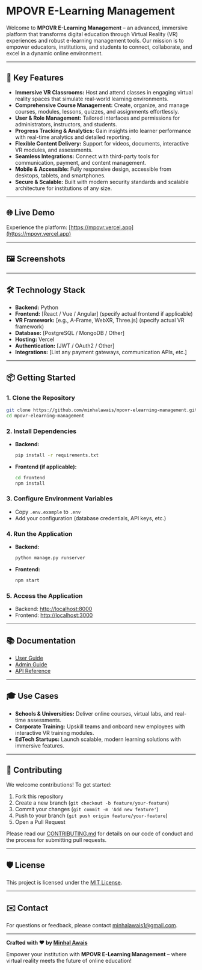 # MPOVR E-Learning Management

Welcome to **MPOVR E-Learning Management** – an advanced, immersive platform that transforms digital education through Virtual Reality (VR) experiences and robust e-learning management tools. Our mission is to empower educators, institutions, and students to connect, collaborate, and excel in a dynamic online environment.

---

## 🚀 Key Features

- **Immersive VR Classrooms:** Host and attend classes in engaging virtual reality spaces that simulate real-world learning environments.
- **Comprehensive Course Management:** Create, organize, and manage courses, modules, lessons, quizzes, and assignments effortlessly.
- **User & Role Management:** Tailored interfaces and permissions for administrators, instructors, and students.
- **Progress Tracking & Analytics:** Gain insights into learner performance with real-time analytics and detailed reporting.
- **Flexible Content Delivery:** Support for videos, documents, interactive VR modules, and assessments.
- **Seamless Integrations:** Connect with third-party tools for communication, payment, and content management.
- **Mobile & Accessible:** Fully responsive design, accessible from desktops, tablets, and smartphones.
- **Secure & Scalable:** Built with modern security standards and scalable architecture for institutions of any size.

---

## 🌐 Live Demo

Experience the platform: [https://mpovr.vercel.app](https://mpovr.vercel.app)

---

## 🖼️ Screenshots

<!-- Add screenshots for visual appeal -->
<!-- 
![Login Page](screenshots/login.png)
![VR Classroom](screenshots/vr_classroom.png)
![Dashboard](screenshots/dashboard.png)
-->

---

## 🛠️ Technology Stack

- **Backend:** Python
- **Frontend:** [React / Vue / Angular] (specify actual frontend if applicable)
- **VR Framework:** [e.g., A-Frame, WebXR, Three.js] (specify actual VR framework)
- **Database:** [PostgreSQL / MongoDB / Other]
- **Hosting:** Vercel
- **Authentication:** [JWT / OAuth2 / Other]
- **Integrations:** [List any payment gateways, communication APIs, etc.]

---

## 📦 Getting Started

### 1. Clone the Repository

```bash
git clone https://github.com/minhalawais/mpovr-elearning-management.git
cd mpovr-elearning-management
```

### 2. Install Dependencies

- **Backend:**
    ```bash
    pip install -r requirements.txt
    ```
- **Frontend (if applicable):**
    ```bash
    cd frontend
    npm install
    ```

### 3. Configure Environment Variables

- Copy `.env.example` to `.env`
- Add your configuration (database credentials, API keys, etc.)

### 4. Run the Application

- **Backend:**
    ```bash
    python manage.py runserver
    ```
- **Frontend:**
    ```bash
    npm start
    ```

### 5. Access the Application

- Backend: [http://localhost:8000](http://localhost:8000)
- Frontend: [http://localhost:3000](http://localhost:3000)

---

## 📚 Documentation

- [User Guide](docs/user-guide.md)
- [Admin Guide](docs/admin-guide.md)
- [API Reference](docs/api.md)

---

## 🎓 Use Cases

- **Schools & Universities:** Deliver online courses, virtual labs, and real-time assessments.
- **Corporate Training:** Upskill teams and onboard new employees with interactive VR training modules.
- **EdTech Startups:** Launch scalable, modern learning solutions with immersive features.

---

## 🤝 Contributing

We welcome contributions! To get started:

1. Fork this repository
2. Create a new branch (`git checkout -b feature/your-feature`)
3. Commit your changes (`git commit -m 'Add new feature'`)
4. Push to your branch (`git push origin feature/your-feature`)
5. Open a Pull Request

Please read our [CONTRIBUTING.md](CONTRIBUTING.md) for details on our code of conduct and the process for submitting pull requests.

---

## 🛡️ License

This project is licensed under the [MIT License](LICENSE).

---

## ✉️ Contact

For questions or feedback, please contact [minhalawais1@gmail.com](https://github.com/minhalawais/Quotation-Portal/blob/main/mailto:minhalawais1@gmail.com).

---

**Crafted with ❤️ by [Minhal Awais](https://www.linkedin.com/in/minhal-awais-601216227/)**

Empower your institution with **MPOVR E-Learning Management** – where virtual reality meets the future of online education!
